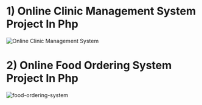 
# 1) Online Clinic Management System Project In Php



![Online Clinic Management System](https://user-images.githubusercontent.com/32854050/87803549-e7336500-c852-11ea-8aec-2a9449b745da.jpg)


# 2) Online Food Ordering System Project In Php

![food-ordering-system](https://user-images.githubusercontent.com/32854050/87804156-c3245380-c853-11ea-8663-bf1bfe18234a.png)



